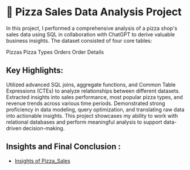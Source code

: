 # 🍕 Pizza Sales Data Analysis Project

In this project, I performed a comprehensive analysis of a pizza shop's sales data using SQL in collaboration with ChatGPT to derive valuable business insights. The dataset consisted of four core tables:

Pizzas
Pizza Types
Orders
Order Details

## Key Highlights:

Utilized advanced SQL joins, aggregate functions, and Common Table Expressions (CTEs) to analyze relationships between different datasets.
Extracted insights into sales performance, most popular pizza types, and revenue trends across various time periods.
Demonstrated strong proficiency in data modeling, query optimization, and translating raw data into actionable insights.
This project showcases my ability to work with relational databases and perform meaningful analysis to support data-driven decision-making.

## Insights and Final Conclusion :
- <a href = "https://github.com/vanshdhiman090/Data_analytics_project/edit/main/Overview_with_insights"> Insights of Pizza_Sales </a>
